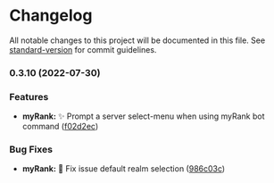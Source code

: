# Changelog

All notable changes to this project will be documented in this file. See [standard-version](https://github.com/conventional-changelog/standard-version) for commit guidelines.

### 0.3.10 (2022-07-30)


### Features

* **myRank:** :sparkles: Prompt a server select-menu when using myRank bot command ([f02d2ec](https://github.com/bobpepers/runebase-discord-bot/commit/f02d2ec39eda32a3489b472496409b0f0cf1f364))


### Bug Fixes

* **myRank:** :bug: Fix issue default realm selection ([986c03c](https://github.com/bobpepers/runebase-discord-bot/commit/986c03c51242d6d9ab48bed5906bb80d2b6939e7))
